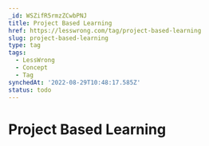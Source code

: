 ```yaml
---
_id: WSZifR5rmzZCwbPNJ
title: Project Based Learning
href: https://lesswrong.com/tag/project-based-learning
slug: project-based-learning
type: tag
tags:
  - LessWrong
  - Concept
  - Tag
synchedAt: '2022-08-29T10:48:17.585Z'
status: todo
---
```


# Project Based Learning
